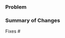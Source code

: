 ### Problem



### Summary of Changes



Fixes #

<!-- 
Note: The maintainers of this repo may make editorial changes as needed without creating comments.
Please ensure you have "Allow edits by maintainers" setting on this PR enabled to help speed up the review process. Thanks :)
-->